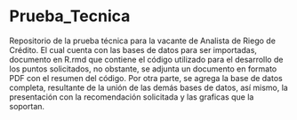 # Prueba_Tecnica
Repositorio de la prueba técnica para la vacante de Analista de Riego de Crédito. El cual cuenta con las bases de datos para ser importadas, documento en R.rmd que contiene el código utilizado para el desarrollo de los puntos solicitados, no obstante, se adjunta un documento en formato PDF con el resumen del código. Por otra parte, se agrega la base de datos completa, resultante de la unión de las demás bases de datos, así mismo, la presentación con la recomendación solicitada y las graficas que la soportan.  
